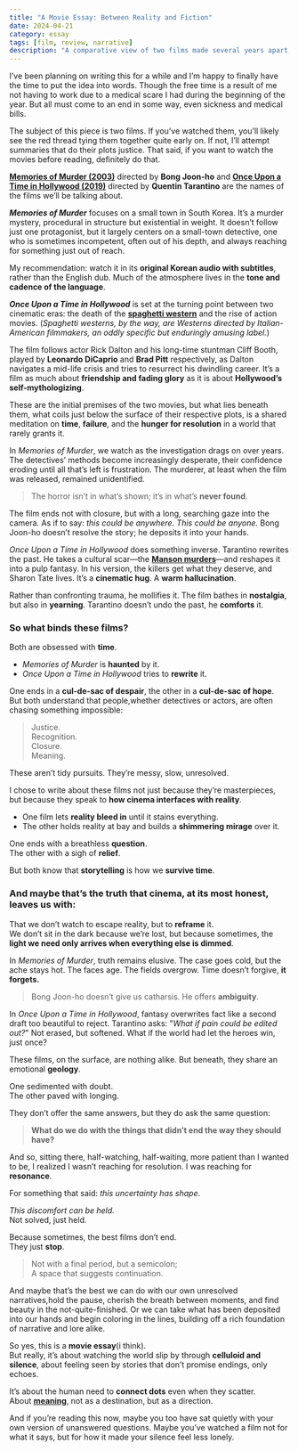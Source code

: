 ```yaml
---
title: "A Movie Essay: Between Reality and Fiction"
date: 2024-04-21
category: essay
tags: [film, review, narrative]
description: "A comparative view of two films made several years apart, but explore the same spectrum but on different ends of crafting a world for a screenplay."
---
```



I’ve been planning on writing this for a while and I’m happy to finally have the time to put the idea into words. Though the free time is a result of me not having to work due to a medical scare I had during the beginning of the year. But all must come to an end in some way, even sickness and medical bills.

The subject of this piece is two films. If you’ve watched them, you’ll likely see the red thread tying them together quite early on. If not, I’ll attempt summaries that do their plots justice. That said, if you want to watch the movies before reading, definitely do that.

**[Memories of Murder (2003)](https://www.imdb.com/title/tt0353969/)** directed by **Bong Joon-ho** and **[Once Upon a Time in Hollywood (2019)](https://www.imdb.com/title/tt7131622/)** directed by **Quentin Tarantino** are the names of the films we’ll be talking about.

**_Memories of Murder_** focuses on a small town in South Korea. It’s a murder mystery, procedural in structure but existential in weight. It doesn’t follow just one protagonist, but it largely centers on a small-town detective, one who is sometimes incompetent, often out of his depth, and always reaching for something just out of reach.

My recommendation: watch it in its **original Korean audio with subtitles**, rather than the English dub. Much of the atmosphere lives in the **tone and cadence of the language**.

**_Once Upon a Time in Hollywood_** is set at the turning point between two cinematic eras: the death of the **[spaghetti western](https://en.wikipedia.org/wiki/Spaghetti_Western)** and the rise of action movies. (*Spaghetti westerns, by the way, are Westerns directed by Italian-American filmmakers, an oddly specific but enduringly amusing label.*)

The film follows actor Rick Dalton and his long-time stuntman Cliff Booth, played by **Leonardo DiCaprio** and **Brad Pitt** respectively, as Dalton navigates a mid-life crisis and tries to resurrect his dwindling career. It’s a film as much about **friendship and fading glory** as it is about **Hollywood’s self-mythologizing**.


These are the initial premises of the two movies, but what lies beneath them, what coils just below the surface of their respective plots, is a shared meditation on **time**, **failure**, and the **hunger for resolution** in a world that rarely grants it.

In _Memories of Murder_, we watch as the investigation drags on over years. The detectives’ methods become increasingly desperate, their confidence eroding until all that’s left is frustration. The murderer, at least when the film was released, remained unidentified.

> The horror isn’t in what’s shown; it’s in what’s **never found**.

The film ends not with closure, but with a long, searching gaze into the camera. As if to say: *this could be anywhere. This could be anyone.* Bong Joon-ho doesn’t resolve the story; he deposits it into your hands.

_Once Upon a Time in Hollywood_ does something inverse. Tarantino rewrites the past. He takes a cultural scar—the **[Manson murders](https://en.wikipedia.org/wiki/Manson_Family)**—and reshapes it into a pulp fantasy. In his version, the killers get what they deserve, and Sharon Tate lives. It’s a **cinematic hug**. A **warm hallucination**.

Rather than confronting trauma, he mollifies it. The film bathes in **nostalgia**, but also in **yearning**. Tarantino doesn’t undo the past, he **comforts** it.


### **So what binds these films?**

Both are obsessed with **time**.

- _Memories of Murder_ is **haunted** by it.  
- _Once Upon a Time in Hollywood_ tries to **rewrite** it.

One ends in a **cul-de-sac of despair**, the other in a **cul-de-sac of hope**.  
But both understand that people,whether detectives or actors, are often chasing something impossible:

> Justice.  
> Recognition.  
> Closure.  
> Meaning.

These aren’t tidy pursuits. They’re messy, slow, unresolved.



I chose to write about these films not just because they’re masterpieces, but because they speak to **how cinema interfaces with reality**.

- One film lets **reality bleed in** until it stains everything.  
- The other holds reality at bay and builds a **shimmering mirage** over it.

One ends with a breathless **question**.  
The other with a sigh of **relief**.

But both know that **storytelling** is how we **survive time**.


### **And maybe that’s the truth that cinema, at its most honest, leaves us with:**

That we don’t watch to escape reality, but to **reframe** it.  
We don’t sit in the dark because we’re lost, but because sometimes, the **light we need only arrives when everything else is dimmed**.

In _Memories of Murder_, truth remains elusive. The case goes cold, but the ache stays hot. The faces age. The fields overgrow. Time doesn’t forgive, **it forgets.**

> Bong Joon-ho doesn’t give us catharsis. He offers **ambiguity**.

In _Once Upon a Time in Hollywood_, fantasy overwrites fact like a second draft too beautiful to reject. Tarantino asks:  "*What if pain could be edited out?*"   Not erased, but softened.  What if the world had let the heroes win, just once?


These films, on the surface, are nothing alike. But beneath, they share an emotional **geology**.  

One sedimented with doubt.  
The other paved with longing.

They don’t offer the same answers, but they do ask the same question:

> **What do we do with the things that didn’t end the way they should have?**

And so, sitting there, half-watching, half-waiting, more patient than I wanted to be, I realized I wasn’t reaching for resolution. I was reaching for **resonance**.  

For something that said: *this uncertainty has shape*.  


*This discomfort can be held.*  
Not solved, just held.

Because sometimes, the best films don’t end.  
They just **stop**.

> Not with a final period, but a semicolon;  
> A space that suggests continuation.

And maybe that’s the best we can do with our own unresolved narratives,hold the pause, cherish the breath between moments, and find beauty in the not-quite-finished. Or we can take what has been deposited into our hands and begin coloring in the lines, building off a rich foundation of narrative and lore alike.

So yes, this is a **movie essay**(i think).  
But really, it’s about watching the world slip by through **celluloid and silence**, about feeling seen by stories that don’t promise endings, only echoes.

It’s about the human need to **connect dots** even when they scatter.  
About [**meaning**](https://en.wikipedia.org/wiki/Meaning_(philosophy)), not as a destination, but as a direction.

And if you’re reading this now, maybe you too have sat quietly with your own version of unanswered questions.  Maybe you’ve watched a film not for what it says, but for how it made your silence feel less lonely.

